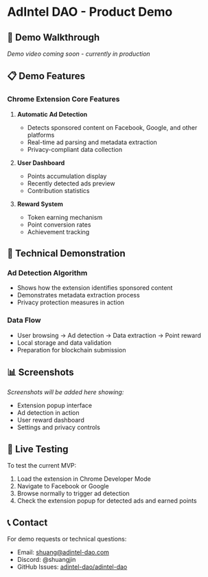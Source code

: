 # AdIntel DAO - Product Demo

## 🎥 Demo Walkthrough

*Demo video coming soon - currently in production*

## 📋 Demo Features

### Chrome Extension Core Features
1. **Automatic Ad Detection**
   - Detects sponsored content on Facebook, Google, and other platforms
   - Real-time ad parsing and metadata extraction
   - Privacy-compliant data collection

2. **User Dashboard**
   - Points accumulation display
   - Recently detected ads preview
   - Contribution statistics

3. **Reward System**
   - Token earning mechanism
   - Point conversion rates
   - Achievement tracking

## 🔧 Technical Demonstration

### Ad Detection Algorithm
- Shows how the extension identifies sponsored content
- Demonstrates metadata extraction process
- Privacy protection measures in action

### Data Flow
- User browsing → Ad detection → Data extraction → Point reward
- Local storage and data validation
- Preparation for blockchain submission

## 📊 Screenshots

*Screenshots will be added here showing:*
- Extension popup interface
- Ad detection in action
- User reward dashboard
- Settings and privacy controls

## 🚀 Live Testing

To test the current MVP:
1. Load the extension in Chrome Developer Mode
2. Navigate to Facebook or Google
3. Browse normally to trigger ad detection
4. Check the extension popup for detected ads and earned points

## 📞 Contact

For demo requests or technical questions:
- Email: shuang@adintel-dao.com
- Discord: @shuangjin
- GitHub Issues: [adintel-dao/adintel-dao](https://github.com/adintel-dao/adintel-dao/issues) 